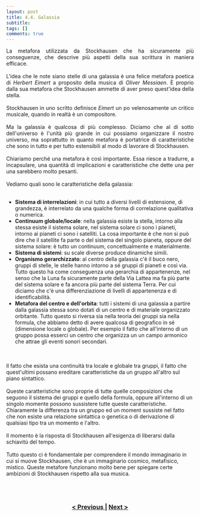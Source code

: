```yaml
---
layout: post
title: 4.4. Galassia
subtitle:
tags: []
comments: true
---
```

<p style="text-align:justify;">
La metafora utilizzata da Stockhausen che ha sicuramente più conseguenze, che descrive più aspetti della sua scrittura in maniera efficace.
<br>
<br>
L'idea che le note siano stelle di una galassia è una felice metafora poetica di <i>Herbert Eimert</i> a proposito della musica di <i>Oliver Messiaen</i>. È proprio dalla sua metafora che Stockhausen ammette di aver preso quest'idea della stella.
<br>
<br>
Stockhausen in uno scritto definisce <i>Eimert</i> un po velenosamente un critico musicale, quando in realtà è un compositore.
<br>
<br>
Ma la galassia è qualcosa di più complesso. Diciamo che al di sotto dell'universo è l'unità più grande in cui possiamo organizzare il nostro universo, ma soprattutto in quanto metafora è portatrice di caratteristiche che sono in tutto e per tutto estensibili al modo di lavorare di Stockhausen.
<br>
<br>
Chiariamo perché una metafora è così importante. Essa riesce a tradurre, a incapsulare, una quantità di implicazioni e caratteristiche che dette una per una sarebbero molto pesanti.
<br>
<br>
Vediamo quali sono le caratteristiche della galassia:
<br>
<br>
<ul>
  <li><b>Sistema di interrelazioni</b>: in cui tutto a diversi livelli di estensione, di grandezza, è interrelato da una qualche forma di correlazione qualitativa o numerica.</li>

  <li><b>Continuum globale/locale</b>: nella galassia esiste la stella, intorno alla stessa esiste il sistema solare, nel sistema solare ci sono i pianeti, intorno ai pianeti ci sono i satelliti. La cosa importante è che non si può dire che il satellite fa parte o del sistema del singolo pianeta, oppure del sistema solare: è tutto un continuum, concettualmente e materialmente.</li>

  <li><b>Sistema di sistemi</b>: su scale diverse produce dinamiche simili.</li>

  <li><b>Organismo gerarchizzato</b>: al centro della galassia c'è il buco nero, gruppi di stelle, le stelle hanno intorno a sé gruppi di pianeti e così via. Tutto questo ha come conseguenza una gerarchia di appartenenze, nel senso che la Luna fa sicuramente parte della Via Lattea ma fa più parte del sistema solare e fa ancora più parte del sistema Terra. Per cui diciamo che c'è una differenziazione di livelli di appartenenza e di identificabilità.</li>

  <li><b>Metafora del centro e dell'orbita</b>: tutti i sistemi di una galassia a partire dalla galassia stessa sono dotati di un centro e di materiale organizzato orbitante. Tutto questo si riversa sia nella teoria dei gruppi sia nella formula, che abbiamo detto di avere qualcosa di geografico in sé (dimensione locale o globale). Per esempio il fatto che all'interno di un gruppo possa esserci un centro che organizza un un campo armonico che attrae gli eventi sonori secondari.</li>
</ul>
<br>
<br>
Il fatto che esista una continuità tra locale e globale tra gruppi, il fatto che quest'ultimi possano ereditare caratteristiche da un gruppo all'altro sul piano sintattico.
<br>
<br>
Queste caratteristiche sono proprie di tutte quelle composizioni che seguono il sistema dei gruppi e quello della formula, oppure all'interno di un singolo momente possono sussistere tutte queste caratteristiche. Chiaramente la differenza tra un gruppo ed un moment sussiste nel fatto che non esiste una relazione sintattica o genetica o di derivazione di qualsiasi tipo tra un momento e l'altro.
<br>
<br>
Il momento è la risposta di Stockhausen all'esigenza di liberarsi dalla schiavitù del tempo.
<br>
<br>
Tutto questo ci è fondamentale per comprendere il mondo immaginario in cui si muove Stockhausen, che è un immaginario cosmico, metafisico, mistico. Queste metafore funzionano molto bene per spiegare certe ambizioni di Stockhausen rispetto alla sua musica.
</p>
<br>
<br>
<h3 style="text-align:center">
<a href="https://velitch.github.io/velitch/2021-11-02-04_03_spirale/">< Previous </a>
|
<a href="https://velitch.github.io/velitch/2021-11-02-05_00_generalizzazioni_principi_operativi/">Next ></a>
</h3>
